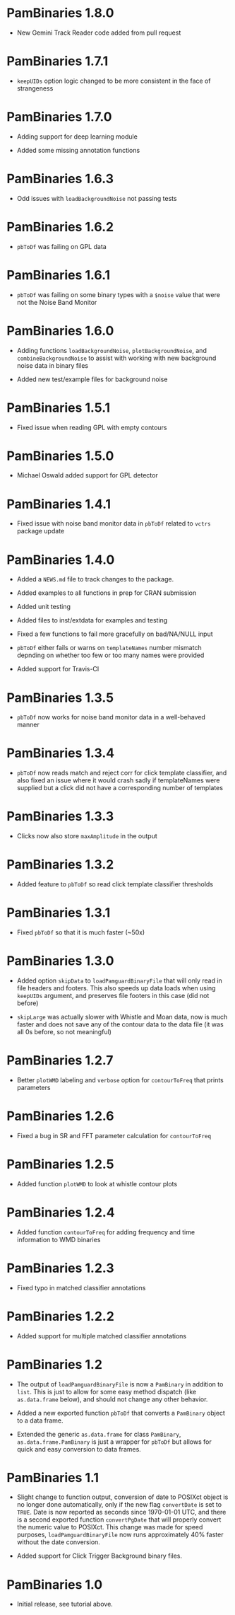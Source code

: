 # PamBinaries 1.8.0

* New Gemini Track Reader code added from pull request

# PamBinaries 1.7.1

* `keepUIDs` option logic changed to be more consistent in the face of strangeness 

# PamBinaries 1.7.0

* Adding support for deep learning module

* Added some missing annotation functions

# PamBinaries 1.6.3

* Odd issues with `loadBackgroundNoise` not passing tests

# PamBinaries 1.6.2

* `pbToDf` was failing on GPL data

# PamBinaries 1.6.1

* `pbToDf` was failing on some binary types with a `$noise` value that were
not the Noise Band Monitor

# PamBinaries 1.6.0

* Adding functions `loadBackgroundNoise`, `plotBackgroundNoise`, and
`combineBackgroundNoise` to assist with
working with new background noise data in binary files

* Added new test/example files for background noise

# PamBinaries 1.5.1

* Fixed issue when reading GPL with empty contours

# PamBinaries 1.5.0

* Michael Oswald added support for GPL detector

# PamBinaries 1.4.1

* Fixed issue with noise band monitor data in `pbToDf` related to `vctrs` package update

# PamBinaries 1.4.0

* Added a `NEWS.md` file to track changes to the package.

* Added examples to all functions in prep for CRAN submission

* Added unit testing

* Added files to inst/extdata for examples and testing

* Fixed a few functions to fail more gracefully on bad/NA/NULL input

* `pbToDf` either fails or warns on `templateNames` number mismatch depnding
on whether too few or too many names were provided

* Added support for Travis-CI

# PamBinaries 1.3.5

* `pbToDf` now works for noise band monitor data in a well-behaved manner

# PamBinaries 1.3.4

* `pbToDf` now reads match and reject corr for click template classifier, and also fixed
an issue where it would crash sadly if templateNames were supplied but a click did not have
a corresponding number of templates

# PamBinaries 1.3.3

* Clicks now also store `maxAmplitude` in the output

# PamBinaries 1.3.2

* Added feature to `pbToDf` so read click template classifier thresholds

# PamBinaries 1.3.1

* Fixed `pbToDf` so that it is much faster (~50x)

# PamBinaries 1.3.0

* Added option `skipData` to `loadPamguardBinaryFile` that will only read in file headers
and footers. This also speeds up data loads when using `keepUIDs` argument, and preserves
file footers in this case (did not before)

* `skipLarge` was actually slower with Whistle and Moan data, now is much faster and does
not save any of the contour data to the data file (it was all 0s before, so not meaningful)

# PamBinaries 1.2.7

* Better `plotWMD` labeling and `verbose` option for `contourToFreq` that prints parameters

# PamBinaries 1.2.6

* Fixed a bug in SR and FFT parameter calculation for `contourToFreq`

# PamBinaries 1.2.5

* Added function `plotWMD` to look at whistle contour plots

# PamBinaries 1.2.4 

* Added function `contourToFreq` for adding frequency and time information to WMD binaries

# PamBinaries 1.2.3

* Fixed typo in matched classifier annotations

# PamBinaries 1.2.2

* Added support for multiple matched classifier annotations

# PamBinaries 1.2

* The output of `loadPamguardBinaryFile` is now a `PamBinary` in addition to `list`.
This is just to allow for some easy method dispatch (like `as.data.frame` below),
and should not change any other behavior.

* Added a new exported function `pbToDf` that converts a `PamBinary` object to a
data frame. 

* Extended the generic `as.data.frame` for class `PamBinary`, `as.data.frame.PamBinary`
is just a wrapper for `pbToDf` but allows for quick and easy conversion to data frames.

# PamBinaries 1.1

* Slight change to function output, conversion of date to POSIXct object is no longer
done automatically, only if the new flag `convertDate` is set to `TRUE`. Date is now
reported as seconds since 1970-01-01 UTC, and there is a second exported function
`convertPgDate` that will properly convert the numeric value to POSIXct. This change
was made for speed purposes, `loadPamguardBinaryFile` now runs approximately 40% faster
without the date conversion.

* Added support for Click Trigger Background binary files.

# PamBinaries 1.0

* Initial release, see tutorial above.

